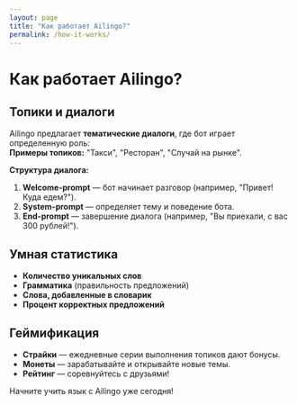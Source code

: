 ```yaml
---
layout: page
title: "Как работает Ailingo?"
permalink: /how-it-works/
---
```


# Как работает Ailingo?

## Топики и диалоги
Ailingo предлагает **тематические диалоги**, где бот играет определенную роль:  
**Примеры топиков:** "Такси", "Ресторан", "Случай на рынке".

**Структура диалога:**
1. **Welcome-prompt** — бот начинает разговор (например, "Привет! Куда едем?").
2. **System-prompt** — определяет тему и поведение бота.
3. **End-prompt** — завершение диалога (например, "Вы приехали, с вас 300 рублей!").

## Умная статистика
- **Количество уникальных слов** 
- **Грамматика** (правильность предложений) 
- **Слова, добавленные в словарик** 
- **Процент корректных предложений** 

## Геймификация
- **Страйки** — ежедневные серии выполнения топиков дают бонусы.
- **Монеты** — зарабатывайте и открывайте новые темы.
- **Рейтинг** — соревнуйтесь с друзьями!

Начните учить язык с Ailingo уже сегодня!
